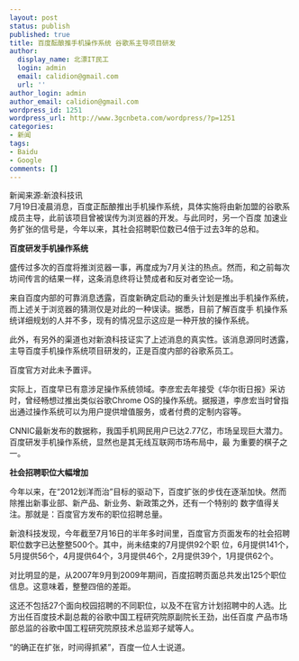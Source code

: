 ```yaml
---
layout: post
status: publish
published: true
title: 百度酝酿推手机操作系统 谷歌系主导项目研发
author:
  display_name: 北漂IT民工
  login: admin
  email: calidion@gmail.com
  url: ''
author_login: admin
author_email: calidion@gmail.com
wordpress_id: 1251
wordpress_url: http://www.3gcnbeta.com/wordpress/?p=1251
categories:
- 新闻
tags:
- Baidu
- Google
comments: []
---
```

<p>新闻来源:新浪科技讯<br />
7月19日凌晨消息，百度正酝酿推出手机操作系统，具体实施将由新加盟的谷歌系成员主导，此前该项目曾被误传为浏览器的开发。与此同时，另一个百度 加速业务扩张的信号是，今年以来，其社会招聘职位数已4倍于过去3年的总和。</p>
<p><strong>百度研发手机操作系统</strong></p>
<p>盛传过多次的百度将推浏览器一事，再度成为7月关注的热点。然而，和之前每次坊间传言的结果一样，这条消息终将让赞成者和反对者空论一场。</p>
<p>来自百度内部的可靠消息透露，百度新确定启动的重头计划是推出手机操作系统，而上述关于浏览器的猜测仅是对此的一种误读。据悉，目前了解百度手 机操作系统详细规划的人并不多，现有的情况显示这应是一种开放的操作系统。</p>
<p>此外，有另外的渠道也对新浪科技证实了上述消息的真实性。该消息源同时透露，主导百度手机操作系统项目研发的，正是百度内部的谷歌系员工。</p>
<p>百度官方对此未予置评。</p>
<p>实际上，百度早已有意涉足操作系统领域。李彦宏去年接受《华尔街日报》采访时，曾经畅想过推出类似谷歌Chrome OS的操作系统。据报道，李彦宏当时曾指出通过操作系统可以为用户提供增值服务，或者付费的定制内容等。</p>
<p>CNNIC最新发布的数据称，我国手机网民用户已达2.77亿，市场呈现巨大潜力。百度研发手机操作系统，显然也是其无线互联网市场布局中，最 为重要的棋子之一。</p>
<p><strong>社会招聘职位大幅增加</strong></p>
<p>今年以来，在&ldquo;2012划洋而治&rdquo;目标的驱动下，百度扩张的步伐在逐渐加快。然而除推出新事业部、新产品、新业务、新政策之外，还有一个特别的 数字值得关注。那就是：百度官方发布的职位招聘总量。</p>
<p>新浪科技发现，今年截至7月16日的半年多时间里，百度官方页面发布的社会招聘职位数字已达整整500个。其中，尚未结束的7月提供92个职 位，6月提供141个，5月提供56个，4月提供64个，3月提供46个，2月提供39个，1月提供62个。</p>
<p>对比明显的是，从2007年9月到2009年期间，百度招聘页面总共发出125个职位信息。这意味着，整整四倍的差距。</p>
<p>这还不包括27个面向校园招聘的不同职位，以及不在官方计划招聘中的人选。比方出任百度技术副总裁的谷歌中国工程研究院原副院长王劲，出任百度 产品市场部总监的谷歌中国工程研究院原技术总监郑子斌等人。</p>
<p>&ldquo;的确正在扩张，时间得抓紧&rdquo;，百度一位人士说道。</p>
